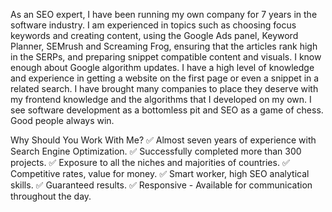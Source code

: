 As an SEO expert, I have been running my own company for 7 years in the software industry. I am experienced in topics such as choosing focus keywords and creating content, using the Google Ads panel, Keyword Planner, SEMrush and Screaming Frog, ensuring that the articles rank high in the SERPs, and preparing snippet compatible content and visuals. I know enough about Google algorithm updates. I have a high level of knowledge and experience in getting a website on the first page or even a snippet in a related search. I have brought many companies to place they deserve with my frontend knowledge and the algorithms that I developed on my own. I see software development as a bottomless pit and SEO as a game of chess. Good people always win.

Why Should You Work With Me?
✅ Almost seven years of experience with Search Engine Optimization.
✅ Successfully completed more than 300 projects.
✅ Exposure to all the niches and majorities of countries.
✅ Competitive rates, value for money.
✅ Smart worker, high SEO analytical skills.
✅ Guaranteed results.
✅ Responsive - Available for communication throughout the day.
